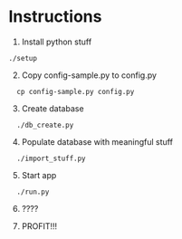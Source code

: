 # Instructions

1) Install python stuff
```
./setup

```
2) Copy config-sample.py to config.py
```
  cp config-sample.py config.py
```

3) Create database
```
  ./db_create.py
```

4) Populate database with meaningful stuff
```
  ./import_stuff.py
```

5) Start app
```
  ./run.py
```

6) ????

7) PROFIT!!!

